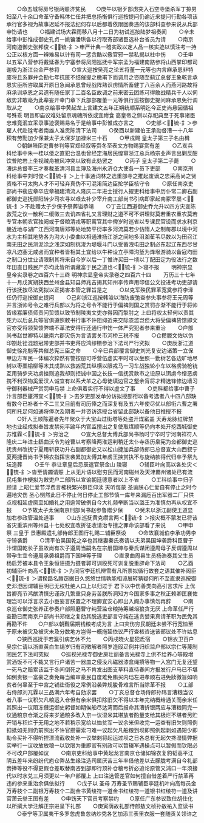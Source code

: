 <!-- { "loadSidebar": true } -->
　　○命五城将房号银两赈济贫民　　○庚午以银歹部虏突入石空寺堡杀军丁掠男妇至八十余口命革守备韩体仁任并把总扬衡俱行巡按提问仍谕近来提问行勘各项该承行官多视为故事迟延不报法纪何存以后都着依限回奏违的该部科查参来说从兵部申饬请也
　　○福建试场大霖雨移八月十二日为初试巡按陆梦祖奏闻
　　○辛未给事中彭惟成御史孔贞一姚镛潘珙各以行取寄部诸臣选补台省员为请
　　○南京河南道御史张邦俊＜锍-釒＞申严计典一稽实政以定人品一核实迹以慎注考一持公正以核方面一辨难易以计有司一惩贪酷以儆官邪一禁私揭以杜中伤
　　○壬申以五军八营参将戴延春为宁塞参将凤阳巡抚中军宗孟为福建南路参将山西掌印都司谢极为浙江台金严参将
　　○宣大巡按吴亮之论五将董一元等也内言麻承恩非特废将且系罪弁会勘七年抗匿不结催提之檄甫下而调用之咨随至蓟辽总督王象乾言承恩实臣所咨取属开原日急闻承恩曾经战阵熟识虏情所畜健丁八百余人而燕河路故将麻承训承恩之弟遗有随任家丁二百名臣故调之前来密云团练可得敢战精兵千人以伺敌势非敢毫为此辈妄开幸门章下兵部部覆董一元等俱行巡按御史提问麻承恩免行调取从之
　　○南京给事中黄起龙上言建文五年正朔统顺系明迄今正史尚悬因循祖号殊乖  明旨即庙议难处留京魂魄所依或宜祔食  高皇帝之侧以存祀典至于死事诸臣忠难竟泯宜采录事迹褒赐易名于是给事中彭惟成亦言之
　　○吏部＜锍-釒＞参雇人代赴铨考者南雄人准贡陈清下法司
　　○癸酉以新建伯王承勋督漕一十八年积有劳勚加少保兼太子太保岁加禄米三十石
　　○甲戌赐  皇太子第三子名由楫
　　○朝鲜陪臣吏曹参判等官郑经叙等赍冬至表文方物赐宴赏有差
　　○乙亥兵科给事中朱一桂以倭之直犯台温也曾经定海居民惶窜浙江总兵杨宗业声言出剿反酣饮普陀岩上坐视贼舟被风冲突以致有此劾罢之
　　○丙子  皇太子第二子薨
　　○漕运总督李三才奏裁革清河县主簿及海州永济仓大使各一员下吏部
　　○南京刑科给事中刘时俊＜锍-釒＞上十事通词林之选重部寺之推起废谪之忠采高尚之贤资格不可太拘人才不可轻弃真伪不可混淆简边臣抡学臣核守令
　　○原任南京吏部尚书裴应章卒应章福建清流人隆庆二年进士授行人擢吏科给事中历仆常二卿右副都御史巡抚郧阳转少司农寻以艰去补少宰升南工部尚书引病即家起南冢宰屡＜锍-釒＞不赴赠太子少保予祭葬谥恭靖
　　○丁丑江西道御史乔允升以四方灾变陈救荒之议一散利二缓徵三去讥四省礼又言理财之道不可不讲理财莫若重农重农莫若专官本朝农官独阙或于督粮清戎等职寓官其中俾岁时巡省以专课民官设而求水利京畿近地与湖广江西河南唐邓等处地势平衍率多河流莫若少仿隋人之制每郡以境中河水为主相其地势各为沟大小委曲以相通淮扬江浙之间地多沮洳萑苇尽数以为田召江南无田之民测泥涂之浅深如制挑浚为堤堰斗门以受蓄洩屯田之制必东起辽东西尽甘凉凡边塞无咸卤而宜种者皆相其土宜给以牛种设立亭障沟堑为烽堠游骑以备寇均田之制口分世业请限制其将来自今岁以后一丁惟许买田一顷以丁配田定为役法行之数年田直日贱民产亦均此皆所谓藏富于民之道也＜锍-釒＞寝不报
　　明神宗显皇帝实录卷之四百六十三终
明神宗显皇帝实录卷之四百六十四
　　万历三十七年十一月戊寅朔狭西兰州金县知县师兆吉揭其知州李传声用印信公文投进考功吏部请行该抚按尽法究拟以正揭害本管之罪旨是之
　　○以克军殃民罪革宽奠参将李泽任仍行巡按御史提问
　　○己卯浙江巡按韩浚以海防废弛查参失事参将王元周等并言浙帅号令之难行兵部以为将之号令不能行于偏裨则国之赏罚亦渐不能行于将帅皆缘寡廉债师责问贽馈以致节制陵夷文吏亦得因而掣肘之  上曰将权太轻何以责其死力以后总兵等官俱遵照敕书行事不许阻抑近来交际恣滥岂但大将受偏裨贽馈即文官亦受将领贽馈弊端不革法安得行还通行申饬一体严究犯者参来重治
　　○户部尚书赵世卿特以畿南六郡灾伤为言请罢关市河桥三税不报
　　○仓攒滕文佐以伪印劄赴铨混题冠带吏部并书吏蒋应鸿缪槚参治下法司严行究拟
　　○庚辰浙江道御史徐兆魁等共催总宪三臣之命
　　○辛巳兵部覆言御史刘光复安边诸策一立保甲边方军民一体编次猝然有警按册可呼营伍虚实平时可以坐照一勤树艺各边旷地尽树以枣栗榆柳等木其成熟以救凶荒其纵横以限戎马一习车战独轮小车以格虏骑枪铳互用骑步夹功虏挫则追我却则拒诚中国之长技一信抚赏款市之设原以饵虏今缯恶虏携不利汉物奚爱汉人诚宜有以系犬羊之心毋徒填边官之壑余肓将才精选锋修边墙习守御利器械严赏罚申马禁  上命俱着实行不得以虚文了事
　　○吏科都给事中曹子汴言部臣壅滞宜＜锍-釒＞去岁吏部发单分访拟授部衔以备考选者八十四八部缺有数今已补者十不二三又目前有司历俸之而深复有及五六年使尽优以部衔六曹之署何所托足何如通将俸次及期者一并咨访选授台省留此部缺以备他日推授不报
　　○奸人王顺陈暹者先年聚众于大宝山过街塔等处盗开煤窰盖  天寿龙脉红牌禁地也业经戍拟奉旨发禁宛平踰年内官监擅出之复使取煤顺等仍向本处开挖西城御史苏惟霖＜锍-釒＞穷治之
　　○宣大总督太傅兵部尚书杨时宁卒时宁河南祥符人隆庆二年进士繇曲沃令为铨曹以考察降两淮运判稍迁太仆寺丞历臬宪为佥都御史巡抚贵州改抚宁夏用斩获功升右副都御史又以松山捷加兵部侍郎已总督宣大山西叙宁夏两捷晋尚书予锦衣指挥世袭累加太傅其年虏王挟赏执不与旋纳款得代归卒予祭九坛造葬
　　○壬午  恭让章皇后忌辰遣官祭金山  陵寝
　　○辅臣叶向高以各处灾＜锍-釒＞沓至请蠲请赈  上从无片语以慰穷民而河南磁州及天津霸州诸处已有流民屯集作梗拟为敕吏户二部所以宣谕朝廷德意者以上不省
　　○工科给事中归子顾请  上昭仁爱节浮费言榷税繁兴群臣仰渎  天听每蒙  圣谕朕心仁爱自有停止之时今遍地灾伤  圣心恻然此日不停止何日停止工部节慎一库年来漏卮百出军器二厂只供点视相延虚縻至如婚礼之用逾常破例自今大礼频举断当以潞王为准慎勿再从权宜不报　　○予故太子太保南京刑部尚书赵参鲁赠少保
　　○癸未以浙江副使王道显加右参政管温处道事
　　○山东巡抚黄克缵言两＜锍-釒＞报灾概不蒙发已将该省灾重滨州等州县十七处权宜改折征收请治专擅之罪命该部看了来说
　　○甲申祭  三皇于  景惠殿遣礼部侍郎王图行礼赐二辅臣祭设
　　○命故襄城伯李承功男李守锜袭爵
　　○清平伯吴国乾之卒也其继妻秦氏奏请以夫弟吴国坤袭爵科臣曹于汴谓国乾长子虽故尚有次子遵周当嗣名在宗册国坤与秦氏谋闭遵周母子反谓遵周以带孕生宜令遵周承袭祖爵而下国坤等于理
　　○直隶曲周县生员杨浩奏其父生员杨启芳被本县令王象恒诬摄为摄者郭可训殴死可训复脱重辟命下法司
　　○乙酉初辅臣叶向高＜锍-釒＞为同官李廷机辨雪有凡所票拟循行故套之语其催补阁臣＜锍-釒＞谓揆路名膻窃据日久悠悠世情孰能相谅展转猜疑何所不至直隶巡按御史邓澄因谓辅臣明已无权杜绝人口上以归过于  君下以中伤善类向高引言求斥  上优旨卿亮节鸿猷清慎忠谨政几繁重只身劳苦朕所洞知方今国家多事之秋正赖卿匡襄佐理岂可以浮言求去小臣妄言朕置之不理卿宜安心即出入阁办事慎勿再辞
　　○南京巡仓御史张养正参奏户部照磨曹守纯营监仓粮持筹越俎狼贪无厌  上命革任严行查勘已而南京户部尚书郑继之复劾其脱逃吏部言守纯在逃贪婪果真请革职为民免其再勘不许　　○户部以朝觐届期钱粮考成为言  上曰灾伤穷民朝廷未尝不行宽恤至于原未被灾及被灾未及分数地方岂得一概拖延依议严行查核咨送该部议处不许姑息
　　○狭西巡抚于若瀛引病乞休不允
　　○丙戌晓火星犯氐宿
　　○锦衣卫百户吴宗仁请以浙直黄白生绢岁归有司徵解者照岁造叚疋例并归织监户部以宗仁等蔑制罔民乞下法司究拟
　　○巡视光禄寺御史房壮丽备言光禄寺上供不给养心等殿增赏酒饭不可不裁又言行户诸苦一器皿之侵没凡磁器漆盒绳摃等物一入宫门无复还望一死马之赔累该监于冬间倒死之马不肯发出图支草料直待春间方报发行户马已不堪如例责银一富豪之奏免每当编审豪民自度难免贿买内珰左进孝顺右进免牍徼旨如响贫者何辜至于中宫之铺垫衙役之常例沿袭弊规朘骨难言所当除革不报
　　○工部右侍郎刘兀霖以三品满六年考自劾求罢
　　○丁亥总督仓场侍郎孙玮言漕粮当议者八事一议积欠凡粮运入仓但有余米俱扣除旧欠不得以本年完纳概给通关而余米任其照出一议阻冻儧运御史躬督如期俟船尽达湾而后报命其漕折银两应与漕粮同完一议通粮京仓渐之将来岁通粮多改入京一议湿米其堪放者酌量支给其极烂不堪者另贮开销与积烂于无用之地不若稍示宽给以恤贫军一议余米但收完一运查有旧欠则照例扣抵如无则仍前照出不许官攒需索刁难一议起欠凡船粮到坝即照例起剥如遇短少即勒令买补不得听捏漂流截收处补一议举剌将起运过坝之日各总有无起欠搀湿情弊据实举行一议收放放粮一以钦限为重即官有别政可以暂辍军遇操点可以暂假而钦限必不可改户部覆如议
　　○南京吏科给事中黄起龙言南京仓储如锦衣复豹韬高平江阴五差年来纷纷代庖仓弊丛生缘注选司属厌苦三年率借他差以去朦胧考满自今礼部赍捧等役不得更假仓差取替南咨到部即行顶补仓粮亏折必追论原管又浦口一年须接代以时水兑三月须更以一年户部覆上  上曰注选管差官如何擅自借差着严行禁革再违的参来重治余俱依拟行
　　○戊子以  圣母  万寿圣节赐辅臣李廷机叶向高每员金万寿枝个二副银万寿枝个二副金书黄绫符一道金书红绫符一道银书红绫符一道及讲官萧云举王图有差
　　○申饬天下官员考察禁约　　○原任广东参议致仕胡仕化以所撰大学注解正宗进呈下礼部
　　○庚寅荫故礼部侍郎敖文桢孙敖祐入监读书
　　○泰宁等卫属夷干多罗忽虎鲁忽纳炒秃各乞加添三表里衣服一套随贡关领许之
